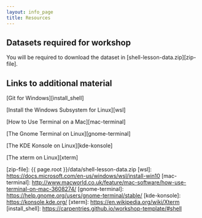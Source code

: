 ```yaml
---
layout: info_page
title: Resources
---
```


## Datasets required for workshop

You will be required to download the dataset in [shell-lesson-data.zip][zip-file].

## Links to additional material

[Git for Windows][install_shell]

[Install the Windows Subsystem for Linux][wsl]

[How to Use Terminal on a Mac][mac-terminal]

[The Gnome Terminal on Linux][gnome-terminal] 

[The KDE Konsole on Linux][kde-konsole]

[The xterm on Linux][xterm]

[zip-file]: {{ page.root }}/data/shell-lesson-data.zip
[wsl]: https://docs.microsoft.com/en-us/windows/wsl/install-win10
[mac-terminal]: http://www.macworld.co.uk/feature/mac-software/how-use-terminal-on-mac-3608274/
[gnome-terminal]: https://help.gnome.org/users/gnome-terminal/stable/
[kde-konsole]: https://konsole.kde.org/
[xterm]: https://en.wikipedia.org/wiki/Xterm
[install_shell]: https://carpentries.github.io/workshop-template/#shell